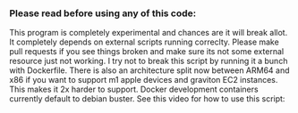 ### Please read before using any of this code:


This program is completely experimental and chances are it will break allot.  It completely depends on external scripts running correclty. Please make pull requests if you see things broken and make sure its not some external resource just not working.  I try not to break this script by running it a bunch with Dockerfile. There is also an architecture split now between ARM64 and x86 if you want to support m1 apple devices and graviton EC2 instances.  This makes it 2x harder to support.  Docker development containers currently default to debian buster.  See this video for how to use this script: